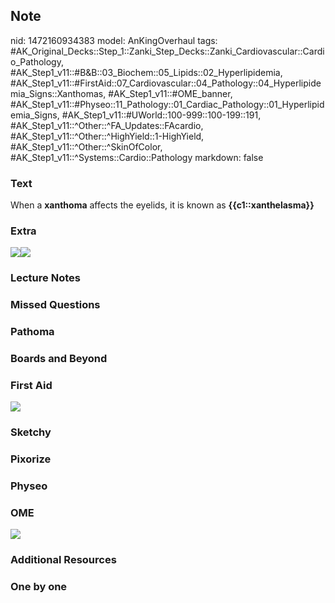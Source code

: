 ## Note
nid: 1472160934383
model: AnKingOverhaul
tags: #AK_Original_Decks::Step_1::Zanki_Step_Decks::Zanki_Cardiovascular::Cardio_Pathology, #AK_Step1_v11::#B&B::03_Biochem::05_Lipids::02_Hyperlipidemia, #AK_Step1_v11::#FirstAid::07_Cardiovascular::04_Pathology::04_Hyperlipidemia_Signs::Xanthomas, #AK_Step1_v11::#OME_banner, #AK_Step1_v11::#Physeo::11_Pathology::01_Cardiac_Pathology::01_Hyperlipidemia_Signs, #AK_Step1_v11::#UWorld::100-999::100-199::191, #AK_Step1_v11::^Other::^FA_Updates::FAcardio, #AK_Step1_v11::^Other::^HighYield::1-HighYield, #AK_Step1_v11::^Other::^SkinOfColor, #AK_Step1_v11::^Systems::Cardio::Pathology
markdown: false

### Text
<div>
  When a <b>xanthoma</b> affects the eyelids, it is known as
  <b>{{c1::xanthelasma}}</b>
</div>

### Extra
<img src="paste-312514705359190.jpg"><img src=
"paste-9abf11977c14d4f7e34647e5d4bd3da178f79fb8.png">

### Lecture Notes


### Missed Questions


### Pathoma


### Boards and Beyond


### First Aid
<img src="tmpXCS_V2.png">

### Sketchy


### Pixorize


### Physeo


### OME
<div class="ome-widget">
  <a href="https://onlinemeded.org?ref=anki"><img src=
  "_OME_AnkiFlashcards_General_4.png"></a>
</div>

### Additional Resources


### One by one

